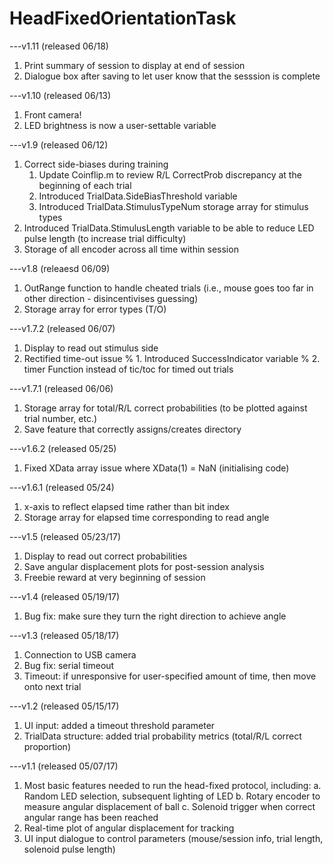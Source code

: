# HeadFixedOrientationTask

---v1.11 (released 06/18)
1. Print summary of session to display at end of session
2. Dialogue box after saving to let user know that the sesssion is complete

---v1.10 (released 06/13)
1. Front camera!
2. LED brightness is now a user-settable variable

---v1.9 (released 06/12)
1. Correct side-biases during training
    1. Update Coinflip.m to review R/L CorrectProb discrepancy at the beginning of each trial
    2. Introduced TrialData.SideBiasThreshold variable
    3. Introduced TrialData.StimulusTypeNum storage array for stimulus types 
2. Introduced TrialData.StimulusLength variable to be able to reduce LED pulse length (to increase trial difficulty)
3. Storage of all encoder across all time within session

---v1.8 (releaesd 06/09)
1. OutRange function to handle cheated trials (i.e., mouse goes too far in other direction - disincentivises guessing)
2. Storage array for error types (T/O)

---v1.7.2 (released 06/07)
1. Display to read out stimulus side
2. Rectified time-out issue
    % 1. Introduced SuccessIndicator variable
    % 2. timer Function instead of tic/toc for timed out trials 

---v1.7.1 (released 06/06)
1. Storage array for total/R/L correct probabilities (to be plotted against trial number, etc.)
2. Save feature that correctly assigns/creates directory

---v1.6.2 (released 05/25)
1. Fixed XData array issue where XData(1) = NaN (initialising code)

---v1.6.1 (released 05/24)
1. x-axis to reflect elapsed time rather than bit index
2. Storage array for elapsed time corresponding to read angle

---v1.5 (released 05/23/17)
1. Display to read out correct probabilities
2. Save angular displacement plots for post-session analysis
3. Freebie reward at very beginning of session

---v1.4 (released 05/19/17)
1. Bug fix: make sure they turn the right direction to achieve angle

---v1.3 (released 05/18/17)
1. Connection to USB camera
2. Bug fix: serial timeout
3. Timeout: if unresponsive for user-specified amount of time, then move onto next trial

---v1.2 (released 05/15/17)
1. UI input: added a timeout threshold parameter
2. TrialData structure: added trial probability metrics (total/R/L correct proportion)

---v1.1 (released 05/07/17)
1. Most basic features needed to run the head-fixed protocol, including:
 a. Random LED selection, subsequent lighting of LED
 b. Rotary encoder to measure angular displacement of ball
 c. Solenoid trigger when correct angular range has been reached
2. Real-time plot of angular displacement for tracking
3. UI input dialogue to control parameters (mouse/session info, trial length, solenoid pulse length)
